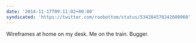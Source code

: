 ```yaml
---
date: '2014-11-17T09:11:02+00:00'
syndicated: 'https://twitter.com/roobottom/status/534284570242600960'
---
```

Wireframes at home on my desk. Me on the train. Bugger.
